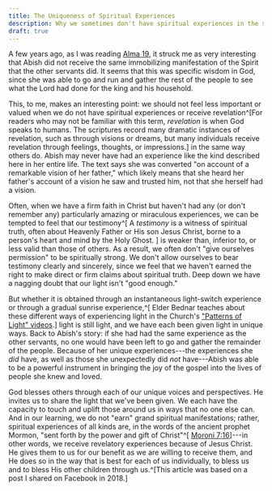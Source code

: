 ```yaml
---
title: The Uniqueness of Spiritual Experiences
description: Why we sometimes don't have spiritual experiences in the same way others do
draft: true
---
```


A few years ago, as I was reading
[Alma 19](https://www.churchofjesuschrist.org/study/scriptures/bofm/alma/19?lang=eng),
it struck me as very interesting that Abish did not receive the same
immobilizing manifestation of the Spirit that the other servants did. It seems
that this was specific wisdom in God, since she was able to go and run and
gather the rest of the people to see what the Lord had done for the king and his
household.

This, to me, makes an interesting point: we should not feel less important or
valued when we do not have spiritual experiences or receive revelation^[For
readers who may not be familiar with this term, _revelation_ is when God speaks
to humans. The scriptures record many dramatic instances of revelation, such as
through visions or dreams, but many individuals receive revelation through
feelings, thoughts, or impressions.] in the same way others do. Abish may never
have had an experience like the kind described here in her entire life. The text
says she was converted "on account of a remarkable vision of her father," which
likely means that she heard her father's account of a vision he saw and trusted
him, not that she herself had a vision.

Often, when we have a firm faith in Christ but haven't had any (or don't
remember any) particularly amazing or miraculous experiences, we can be tempted
to feel that our testimony^[ A _testimony_ is a witness of spiritual truth,
often about Heavenly Father or His son Jesus Christ, borne to a person's heart
and mind by the Holy Ghost. ] is weaker than, inferior to, or less valid than
those of others. As a result, we often don't "give ourselves permission" to be
spiritually strong. We don't allow ourselves to bear testimony clearly and
sincerely, since we feel that we haven't earned the right to make direct or firm
claims about spiritual truth. Deep down we have a nagging doubt that our light
isn't "good enough."

But whether it is obtained through an instantaneous light-switch experience or
through a gradual sunrise experience,^[ Elder Bednar teaches about these
different ways of experiencing light in the Church's
["Patterns of Light" videos](https://www.youtube.com/playlist?list=PLrxrX4-JjqEMOU52TiD2R7is8lAjMZ_8v).]
light is still light, and we have each been given light in unique ways. Back to
Abish's story: if she had had the same experience as the other servants, no one
would have been left to go and gather the remainder of the people. Because of
her unique experiences---the experiences she _did_ have, as well as those she
unexpectedly did _not_ have---Abish was able to be a powerful instrument in
bringing the joy of the gospel into the lives of people she knew and loved.

God blesses others through each of our unique voices and perspectives. He
invites us to share the light that we've been given. We each have the capacity
to touch and uplift those around us in ways that no one else can. And in our
learning, we do not "earn" grand spiritual manifestations; rather, spiritual
experiences of all kinds are, in the words of the ancient prophet Mormon, "sent
forth by the power and gift of Christ"^[
[Moroni 7:16](https://www.churchofjesuschrist.org/study/scriptures/bofm/moro/7?lang=eng&id=p16#p16)]---in
other words, we receive revelatory experiences because of Jesus Christ. He gives
them to us for our benefit as we are willing to receive them, and He does so in
the way that is best for each of us individually, to bless us and to bless His
other children through
us.^[This article was based on a post I shared on Facebook in 2018.]
